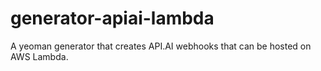 # generator-apiai-lambda
A yeoman generator that creates API.AI webhooks that can be hosted on AWS Lambda.
